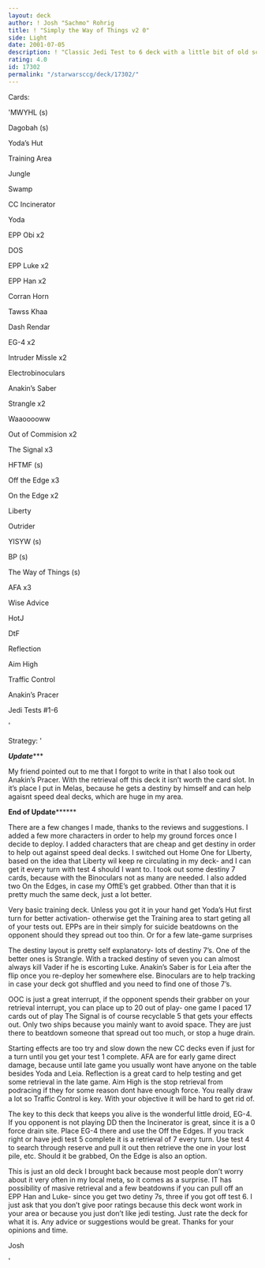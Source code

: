 ```yaml
---
layout: deck
author: ! Josh "Sachmo" Rohrig
title: ! "Simply the Way of Things v2 0"
side: Light
date: 2001-07-05
description: ! "Classic Jedi Test to 6 deck with a little bit of old school droid retrieval tech."
rating: 4.0
id: 17302
permalink: "/starwarsccg/deck/17302/"
---
```

Cards: 

'MWYHL  (s)


Dagobah  (s)

Yoda’s Hut

Training Area

Jungle

Swamp

CC Incinerator


Yoda

EPP Obi x2

DOS

EPP Luke x2

EPP Han x2

Corran Horn

Tawss Khaa

Dash Rendar

EG-4 x2


Intruder Missle x2

Electrobinoculars

Anakin’s Saber


Strangle x2

Waaooooww

Out of Commision x2

The Signal x3

HFTMF  (s)

Off the Edge x3

On the Edge x2


Liberty

Outrider


YISYW  (s)

BP  (s)

The Way of Things  (s)

AFA x3

Wise Advice

HotJ

DtF

Reflection

Aim High

Traffic Control


Anakin’s Pracer


Jedi Tests #1-6

































'

Strategy: '

*****************Update********************

My friend pointed out to me that I forgot to write in that I also took out Anakin’s Pracer.  With the retrieval off this deck it isn’t worth the card slot.  In it’s place I put in Melas, because he gets a destiny  by  himself and can help agaisnt speed deal decks, which are huge in my area.

************End of Update******************


There are a few changes I made, thanks to the reviews and suggestions.  I added a few more characters in order to help my ground forces once I decide to deploy.  I added characters that are cheap and get destiny in order to help out against speed deal decks.  I switched out Home One for LIberty, based on the idea that Liberty wil keep re circulating in my deck- and I can get it every turn with test 4 should I want to.  I took out some destiny 7 cards, because with the Binoculars not as many are needed.  I also added two On the Edges, in case my OfftE’s get grabbed.  Other than that it is pretty much the same deck, just a lot better.


Very basic training deck.  Unless you got it in your hand get Yoda’s Hut first turn for better activation- otherwise get the Training area to start geting all of your tests out.  EPPs are in their simply for suicide beatdowns on the opponent should they spread out too thin.  Or for a few late-game surprises


The destiny layout is pretty self explanatory- lots of destiny 7’s.  One of the better ones is Strangle.  With  a tracked destiny of seven you can almost always kill Vader if he is escorting Luke.  Anakin’s Saber is for Leia after the flip once you re-deploy her somewhere else.  Binoculars are to help tracking in case your deck got shuffled and you need to find one of those 7’s.


OOC is just a great interrupt, if the opponent spends their grabber on your retrieval interrupt, you can place up to 20 out of play- one game I paced 17 cards out of play  The Signal is of course recyclable 5 that gets your effects out.  Only two ships because you mainly want to avoid space. They are just there to beatdown someone that spread out too much, or stop a huge drain.  


Starting effects are too try and slow down the new CC decks even if just for a turn until you get your test 1 complete.  AFA are for early game direct damage, because until late game you usually wont have anyone on the table besides Yoda and Leia.  Reflection is a great card to help testing and get some retrieval in the late game.  Aim High is the stop retrieval from podracing if they for some reason dont have enough force.  You really draw a lot so Traffic Control is key.  With your objective it will be hard to get rid of.  


The key to this deck that keeps you alive is the wonderful little droid, EG-4.  If you opponent is not playing DD then the Incinerator is great, since it is a 0 force drain site.  Place EG-4 there and use the Off the Edges.  If you track right or have jedi test 5 complete it is a retrieval of 7 every turn.  Use test 4 to search through reserve and pull it out then retrieve the one in your lost pile, etc.  Should it be grabbed, On the Edge is also an option.


This is just an old deck I brought back because most people don’t worry about it very often in my local meta, so it comes as a surprise.  IT has possibility of masive retrieval and a few beatdowns if you can pull off an EPP Han and Luke- since you get two detiny 7s, three if you got off test 6.  I just ask that you don’t give poor ratings because this deck wont work in your area or because you just don’t like jedi testing.  Just rate the deck for what it is.  Any advice or suggestions would be great.  Thanks for your opinions and time.


Josh

'
